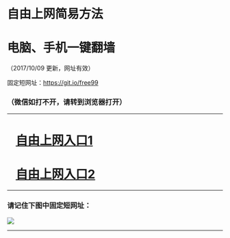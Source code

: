﻿# 自由上网简易方法

# 电脑、手机一键翻墙

（2017/10/09 更新，网址有效）

固定短网址：https://git.io/free99

### （微信如打不开，请转到浏览器打开）


***





# &nbsp;&nbsp; <a href="http://ft2999330733.fwq-tz-1001.info/fwqtz01.html?t=10090018614 " target="_blank">自由上网入口1</a>
# &nbsp;&nbsp; <a href="http://ft1662517379.fwq-tz-1002.info/fwqtz02.html?t=100900130881 " target="_blank">自由上网入口2</a>
***

### 请记住下图中固定短网址：

<img src="https://s3-us-west-2.amazonaws.com/fwq-1001/yjfq-20170905okok.png" /> 


***

